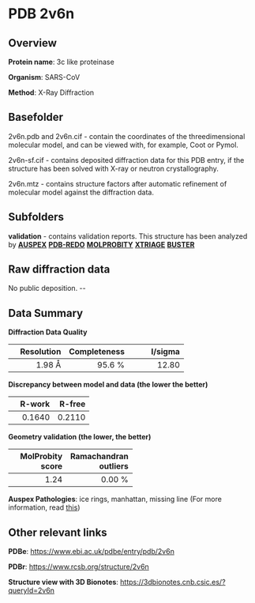 # PDB 2v6n

## Overview

**Protein name**: 3c like proteinase

**Organism**: SARS-CoV

**Method**: X-Ray Diffraction

## Basefolder

2v6n.pdb and 2v6n.cif - contain the coordinates of the threedimensional molecular model, and can be viewed with, for example, Coot or Pymol.

2v6n-sf.cif - contains deposited diffraction data for this PDB entry, if the structure has been solved with X-ray or neutron crystallography.

2v6n.mtz - contains structure factors after automatic refinement of molecular model against the diffraction data.

## Subfolders





**validation** - contains validation reports. This structure has been analyzed by [**AUSPEX**](https://github.com/thorn-lab/coronavirus_structural_task_force/tree/master/pdb/3c_like_proteinase/SARS-CoV/2v6n/validation/auspex) [**PDB-REDO**](https://github.com/thorn-lab/coronavirus_structural_task_force/tree/master/pdb/3c_like_proteinase/SARS-CoV/2v6n/validation/pdb-redo) [**MOLPROBITY**](https://github.com/thorn-lab/coronavirus_structural_task_force/tree/master/pdb/3c_like_proteinase/SARS-CoV/2v6n/validation/molprobity) [**XTRIAGE**](https://github.com/thorn-lab/coronavirus_structural_task_force/blob/master/pdb/3c_like_proteinase/SARS-CoV/2v6n/validation/Xtriage_output.log) [**BUSTER**](https://www.globalphasing.com/buster/wiki/index.cgi?Covid19Pdb2V6N)

## Raw diffraction data

No public deposition. --<br> 

## Data Summary
**Diffraction Data Quality**

|   | Resolution | Completeness| I/sigma |
|---|-------------:|----------------:|--------------:|
|   |1.98 Å|95.6  %|<img width=50/>12.80|

**Discrepancy between model and data (the lower the better)**

|   | **R-work**| **R-free**   
|---|-------------:|----------------:|           
||  0.1640|  0.2110|

**Geometry validation (the lower, the better)**

|   |**MolProbity<br>score**| **Ramachandran<br>outliers** 
|---|-------------:|----------------:|
||  1.24|  0.00 %|

**Auspex Pathologies**: ice rings, manhattan, missing line (For more information, read [this](https://github.com/thorn-lab/coronavirus_structural_task_force/blob/master/pdb/3c_like_proteinase/SARS-CoV/2v6n/validation/auspex/2v6n_auspex_comments.txt))

 



## Other relevant links 
**PDBe**:  https://www.ebi.ac.uk/pdbe/entry/pdb/2v6n
 
**PDBr**: https://www.rcsb.org/structure/2v6n 

**Structure view with 3D Bionotes**: https://3dbionotes.cnb.csic.es/?queryId=2v6n

